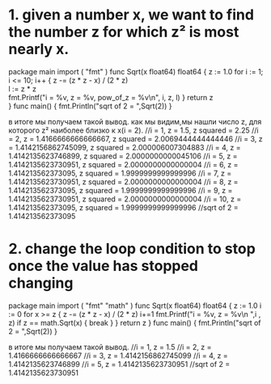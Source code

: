 # 1. given a number x, we want to find the number z for which z² is most nearly x.

package main
import (
    "fmt"
)
func Sqrt(x float64) float64 {
    z := 1.0
    for i := 1; i <= 10; i++ {
        z -= (z * z - x) / (2 * z)	
		    l := z * z		    
        fmt.Printf("i = %v, z = %v, pow_of_z = %v\n", i, z, l)
    }
    return z  
}
func main() {
    fmt.Println("sqrt of 2 = ",Sqrt(2))
}


 в итоге мы получаем такой вывод. как мы видим,мы нашли число z, для которого z² наиболее близко к x(i = 2).
//i = 1, z = 1.5, z squared = 2.25
//i = 2, z = 1.4166666666666667, z squared = 2.0069444444444446
//i = 3, z = 1.4142156862745099, z squared = 2.000006007304883
//i = 4, z = 1.4142135623746899, z squared = 2.0000000000045106
//i = 5, z = 1.4142135623730951, z squared = 2.0000000000000004
//i = 6, z = 1.414213562373095, z squared = 1.9999999999999996
//i = 7, z = 1.4142135623730951, z squared = 2.0000000000000004
//i = 8, z = 1.414213562373095, z squared = 1.9999999999999996
//i = 9, z = 1.4142135623730951, z squared = 2.0000000000000004
//i = 10, z = 1.414213562373095, z squared = 1.9999999999999996
//sqrt of 2 =  1.414213562373095

# 2. change the loop condition to stop once the value has stopped changing 
 
package main
import (
    "fmt"
	  "math"
)
func Sqrt(x float64) float64 {
    z := 1.0
   	i := 0
    for x >= z {
        z -= (z * z - x) / (2 * z)
		i+=1
        fmt.Printf("i = %v,  z = %v\n ",i , z)
		if z == math.Sqrt(x) {
			break
		}
    }
    return z
}
func main() {
    fmt.Println("sqrt of 2 = ",Sqrt(2))
}

в итоге мы получаем такой вывод.
 //i = 1,  z = 1.5
 //i = 2,  z = 1.4166666666666667
 //i = 3,  z = 1.4142156862745099
 //i = 4,  z = 1.4142135623746899
 //i = 5,  z = 1.4142135623730951
 //sqrt of 2 =  1.4142135623730951
 
